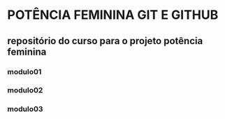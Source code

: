 # POTÊNCIA FEMININA GIT E GITHUB

## repositório do curso para o projeto potência feminina 

### modulo01
### modulo02
### modulo03